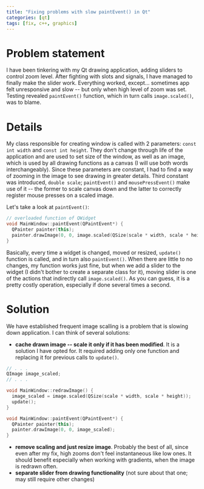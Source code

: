```yaml
---
title: "Fixing problems with slow paintEvent() in Qt"
categories: [qt]
tags: [fix, c++, graphics]
---
```


# [](#intro)Problem statement

I have been tinkering with my Qt drawing application, adding sliders to control zoom level. After fighting with slots and signals, I have managed to finally make the slider work. Everything worked, except... sometimes app felt unresponsive and slow -- but only when high level of zoom was set. Testing revealed `paintEvent()` function, which in turn calls `image.scaled()`, was to blame.


# [](#details)Details

My class responsible for creating window is called with 2 parameters: `const int width` and `const int height`. They don't change through life of the application and are used to set size of the window, as well as an image, which is used by all drawing functions as a canvas (I will use both words interchangeably). Since these parameters are constant, I had to find a way of zooming in the image to see drawing in greater details. Third constant was introduced, `double scale`; `paintEvent()` and `mousePressEvent()` make use of it -- the former to scale canvas down and the latter to correctly register mouse presses on a scaled image.

Let's take a look at `paintEvent()`:

```c++
// overloaded function of QWidget
void MainWindow::paintEvent(QPaintEvent*) {
  QPainter painter(this);
  painter.drawImage(0, 0, image.scaled(QSize(scale * width, scale * height)));
}
```

Basically, every time a widget is changed, moved or resized, `update()` function is called, and in turn also `paintEvent()`. When there are little to no changes, my function works just fine, but when we add a slider to the widget (I didn't bother to create a separate class for it), moving slider is one of the actions that indirectly call `image.scaled()`. As you can guess, it is a pretty costly operation, especially if done several times a second.


# [](solution)Solution

We have established frequent image scalling is a problem that is slowing down application. I can think of several solutions:
* **cache drawn image -- scale it only if it has been modified**. It is a solution I have opted for. It required adding only one function and replacing it for previous calls to `update()`.

```c++
// . . .
QImage image_scaled;
// . . .

void MainWindow::redrawImage() {
  image_scaled = image.scaled(QSize(scale * width, scale * height));
  update();
}

void MainWindow::paintEvent(QPaintEvent*) {
  QPainter painter(this);
  painter.drawImage(0, 0, image_scaled);
}
```

* **remove scaling and just resize image**. Probably the best of all, since even after my fix, high zooms don't feel instantaneous like low ones. It should benefit especially when working with gradients, when the image is redrawn often. 
* **separate slider from drawing functionality** (not sure about that one; may still require other changes)
